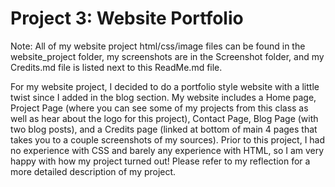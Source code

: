 # Project 3: Website Portfolio

Note: All of my website project html/css/image files can be found in the website_project folder, my screenshots are in the Screenshot folder, and my Credits.md file is listed next to this ReadMe.md file.

For my website project, I decided to do a portfolio style website with a little twist since I added in the blog section. My website includes a Home page, Project Page (where you can see some of my projects from this class as well as hear about the logo for this project), Contact Page, Blog Page (with two blog posts), and a Credits page (linked at bottom of main 4 pages that takes you to a couple screenshots of my sources). Prior to this project, I had no experience with CSS and barely any experience with HTML, so I am very happy with how my project turned out! Please refer to my reflection for a more detailed description of my project.
